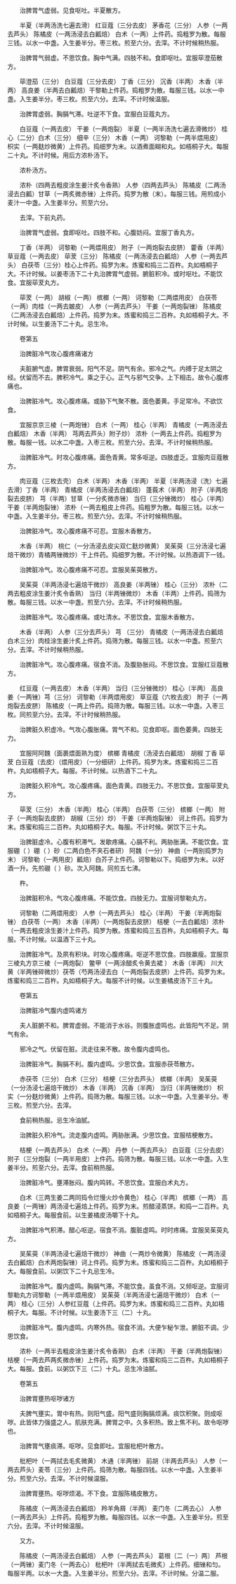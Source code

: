 <!-- { "loadSidebar": true } -->
　　治脾胃气虚弱。见食呕吐。半夏散方。

　　半夏（半两汤洗七遍去滑） 红豆蔻（三分去皮） 茅香花（三分） 人参（一两去芦头） 陈橘皮（一两汤浸去白瓤焙） 白术（一两）上件药。捣粗罗为散。每服三钱。以水一中盏。入生姜半分。枣三枚。煎至六分。去滓。不计时候稍热服。

　　治脾胃气弱虚。不思饮食。胸中气满。四肢不和。食即呕吐。宜服荜澄茄散方。

　　荜澄茄（三分） 白豆蔻（三分去皮） 丁香（三分） 沉香（半两） 木香（半两） 高良姜（半两去白瓤焙）干黎勒上件药。捣粗罗为散。每服三钱。以水一中盏。入生姜半分。枣三枚。煎至六分。去滓。不计时候温服。

　　治脾胃虚弱。胸膈气滞。吐逆不下食。宜服白豆蔻丸方。

　　白豆蔻（一两去皮） 干姜（一两炮裂） 半夏（一两半汤洗七遍去滑微炒） 桂心（二分）白术（三分） 细辛（三分） 木香（一两） 诃黎勒（一两半煨用皮） 枳实（一两麸炒微黄）上件药。捣细罗为末。以酒煮面糊和丸。如梧桐子大。每服二十丸。不计时候。用后方浓朴汤下。

　　浓朴汤方。

　　浓朴（四两去粗皮涂生姜汁炙令香熟） 人参（四两去芦头） 陈橘皮（二两汤浸去白瓤）甘草（一两炙微赤锉）上件药。捣罗为散（末）。每服三钱。用煎成小麦汁一中盏。入生姜半分。煎至六分。

　　去滓。下前丸药。

　　治脾胃气虚弱。食即呕吐。四肢不和。心腹妨闷。宜服丁香丸方。

　　丁香（半两） 诃黎勒（一两煨用皮） 附子（一两炮裂去皮脐） 藿香（半两） 草豆蔻（一两去皮） 荜茇（三分） 陈橘皮（一两汤浸去白瓤焙） 人参（一两去芦头） 白茯苓（三分）桂心上件药。捣罗为末。炼蜜和捣三二百杵。丸如梧桐子大。不计时候。以姜枣汤下二十丸治脾胃气虚弱。腑脏积冷。或时呕吐。不能饮食。宜服荜茇丸方。

　　荜茇（一两） 胡椒（一两） 槟榔（一两） 诃黎勒（二两煨用皮） 白茯苓（一两）肉桂（一两去皴皮） 人参（一两去芦头） 干姜（一两炮裂锉） 陈橘皮（二两汤浸去白瓤焙）上件药。捣罗为末。炼蜜和捣三二百杵。丸如梧桐子大。不计时候。以生姜汤下二十丸。忌生冷。

　　卷第五

　　治脾脏冷气攻心腹疼痛诸方

　　夫脏腑气虚。脾胃衰弱。阳气不足。阴气有余。邪冷之气。内搏于足太阴之经。伏留而不去。脾积冷气。乘之于心。正气与邪气交争。上下相击。故令心腹疼痛也。

　　治脾脏冷气。攻心腹疼痛。或胁下气聚不散。面色萎黄。手足常冷。不欲饮食。

　　宜服京京三棱（一两炮锉） 白术（一两） 桂心（半两） 青橘皮（一两汤浸去白瓤焙） 木香（半两） 芎两去芦头）附子炒） 浓朴（一两去上件药。捣粗罗为散。每服一钱。以水二中盏。入枣三枚。煎至六分。去滓。不计时候稍热服。

　　治脾脏冷气。时攻心腹疼痛。面色青黄。常多呕逆。四肢虚乏。宜服肉豆蔻散方。

　　肉豆蔻（三枚去壳） 白术（半两） 木香（半两） 半夏〔半两汤浸（洗）七遍去滑〕丁香（半两） 青橘皮（半两汤浸去白瓤焙） 蓬莪术（半两） 附子（半两炮裂去皮脐） 芎（半两）甘草（一分炙微赤锉） 当归（三分锉微炒） 桂心（半两） 干姜（半两炮裂锉） 浓朴（一两去粗皮上件药。捣粗罗为散。每服三钱。以水一中盏。入生姜半分。枣三枚。煎至六分。去滓。不计时候稍热服。

　　治脾脏冷气。攻心腹疼痛不可忍。宜服木香散方。

　　木香（半两） 桃仁（一分汤浸去皮尖双仁麸炒微黄） 吴茱萸（三分汤浸七遍焙干微炒）青橘两锉微炒）干上件药。捣细罗为散。不计时候。以热酒调下一钱。

　　治脾脏冷气。攻心腹疼痛不可忍。宜服吴茱萸散方。

　　吴茱萸（半两汤浸七遍焙干微炒） 高良姜（半两锉） 桂心（三分） 浓朴（二两去粗皮涂生姜汁炙令香熟） 当归（半两锉微炒） 木香（半两）上件药。捣筛为散。每服三钱。以水一中盏。煎至六分。去滓。不计时候稍热服。

　　治脾脏冷气。攻心腹疼痛。或吐清水。不思饮食。宜服木香散方。

　　木香（半两） 人参（三分去芦头） 芎 （三分） 青橘皮（一两汤浸去白瓤焙白术三分）肉桂涂生姜汁炙上件药。捣筛为散。每服三钱。以水一中盏。煎至六分。去滓。不计时候稍热服。

　　治脾脏冷气。攻心腹疼痛。宿食不消。及腹胁胀闷。不思饮食。宜服红豆蔻散方。

　　红豆蔻（一两去皮） 木香（半两） 当归（三分锉微炒） 桂心（半两） 高良姜（一两锉）芎（三分） 诃黎勒（半两煨用皮） 草豆蔻（六枚去皮） 附子（一两炮裂去皮脐） 陈橘皮（一两上件药。捣筛为散。每服三钱。以水一中盏。入枣三枚。同煎至六分。去滓。不计时候稍热服。

　　治脾脏久积虚冷。气攻心腹胀痛。胃气不和。见食即呕。面色萎黄。四肢无力。

　　宜服阿阿魏（面裹煨面熟为度） 槟榔 青橘皮（汤浸去白瓤焙） 胡椒 丁香 荜茇 白豆蔻（去皮）（煨用皮）（一分细研）上件药。捣罗为末。炼蜜和捣三二百杵。丸如梧桐子大。每服。不计时候。以热酒下二十丸。

　　治脾脏久积冷气。攻心腹疼痛。面色青黄。四肢无力。不思饮食。宜服荜茇丸方。

　　荜茇（三分） 木香（半两） 桂心（半两） 白茯苓（三分） 槟榔（一两） 附子（一两炮裂去皮脐） 胡椒（三分）炒） 干姜（半两炮裂锉） 诃上件药。捣罗为末。炼蜜和捣三二百杵。丸如梧桐子大。每服。不计时候。粥饮下三十丸。

　　治脾脏虚冷。心腹有积滞气。发歇疼痛。心膈不利。两胁胀满。不能饮食。宜服硼（ ）硼（ ）砂（二两白色不夹石者研） 阿魏（一分） 神曲（一两别捣罗为末） 诃黎勒（一两用皮）瓤焙）白芥子上件药。诃黎勒以下。捣细罗为末。以好酒一升。先煎硼（ ）砂。次入阿魏。同煎五七沸。

　　杵。

　　治脾脏积冷。气攻心腹疼痛。不能饮食。四肢无力。宜服诃黎勒丸方。

　　诃黎勒（二两煨用皮） 人参（一两去芦头） 桂心（半两） 干姜（半两炮裂锉） 白茯苓（一两） 木香（半两）（一两炮裂去皮脐） 桔梗（一去白瓤焙）浓朴（一两去粗皮涂生姜汁上件药。捣罗为散。炼蜜和捣三五百杵。丸如梧桐子大。每服。不计时候。以温酒下三十丸。

　　治脾脏冷气。及夙有积块。时攻心腹疼痛。呕逆不思饮食。四肢羸瘦。宜服京三棱丸方京三棱（一两炮裂） 鳖甲（一两涂醋炙令黄去裙 ） 木香（半两） 川大黄（半两锉碎微炒）茯苓（芍两汤浸去白（一两炮裂去皮脐）上件药。捣罗为末。炼蜜和捣三二百杵。丸如梧桐子大。每服不计时候。以生姜橘皮汤下三十丸。

　　卷第五

　　治脾脏冷气腹内虚鸣诸方

　　夫人脏腑不和。脾胃虚弱。不能消于水谷。则腹胀虚鸣也。此皆阳气不足。阴气有余。

　　邪冷之气。伏留在脏。流走往来不散。故令腹内虚鸣也。

　　治脾脏冷气。胸膈不利。腹内虚鸣。少思饮食。宜服赤茯苓散方。

　　赤茯苓（三分） 白术（三分） 桔梗（三分去芦头） 槟榔（半两） 吴茱萸（一分汤浸七遍焙干微炒） 木香（半两） 沉香（半两） 当归（半两锉微炒） 枳实（一分麸炒微黄）上件药。捣筛为散。每服三钱。以水一中盏。入生姜半分。枣三枚。煎至六分。去滓。

　　食前稍热服。忌生冷油腻。

　　治脾脏久积冷气。流走腹内虚鸣。两胁胀满。少思饮食。宜服桔梗散方。

　　桔梗（一两去芦头） 白术（一两） 丹参（一两去芦头） 白豆蔻（三分去皮） 附子（三分炮裂（一两半用皮）上件药。捣筛为散。每服三钱。以水一中盏。入生姜半分。煎至六分。去滓。食前稍热服。

　　治脾脏冷气。壅滞胀闷。腹内鸣转。不思饮食。宜服白术丸方。

　　白术（三两生姜二两同捣令烂慢火炒令黄色） 桂心（半两） 槟榔（一两） 高良姜（一两锉）两汤浸七遍焙上件药。捣罗为末。煎醋浸蒸饼。和捣一二百杵。丸如梧桐子大。每服食前。以生姜橘皮汤嚼下十丸。

　　治脾脏冷气积滞。醋心呕逆。宿食不消。腹脏虚鸣。时时疼痛。宜服吴茱萸丸方。

　　吴茱萸（半两汤浸七遍焙干微炒） 神曲（一两炒令微黄） 陈橘皮（一两汤浸去白瓤焙）白术两炮裂锉）诃上件药。捣罗为末。炼蜜和捣三二百杵。丸如梧桐子大。每服食前。以粥饮下二十丸忌生冷。

　　治脾脏冷气。腹内虚鸣。胸膈气滞。不能饮食。虽食不消。又频呕逆。宜服诃黎勒丸方诃黎勒（一两半煨用皮） 吴茱萸（半两汤浸七遍焙干微炒） 白术（一两） 桂心（三分）人参红豆蔻（上件药。捣罗为末。炼蜜和捣三二百杵。丸如梧桐子大。每服。不计时候。以生姜汤下三（二）十丸。

　　治脾脏冷气。腹内虚鸣。内寒外热。宿食不消。大便乍秘乍泄。腑脏不调。少思饮食。

　　浓朴（一两半去粗皮涂生姜汁炙令香熟） 白术（半两） 干姜（半两炮裂锉） 桔梗（一两去芦两炙微赤锉）上件药。捣罗为末。炼蜜和捣三二百杵。丸如梧桐子大。每服。食前。以粥饮下三（二）十丸。忌生冷油腻。

　　卷第五

　　治脾胃壅热呕哕诸方

　　夫脾气壅实。胃中有热。则阳气盛。阳气盛则胸膈烦满。痰饮积聚。则成呕哕。此皆体力强盛之人。肌肤充满。脾胃之中。久多积热。致上焦不利。故令呕哕也。

　　治脾胃气壅痰滞。呕哕。见食即吐。宜服枇杷叶散方。

　　枇杷叶（一两拭去毛炙微黄） 木通（半两锉） 前胡（半两去芦头） 人参（一两去芦头）麦苓（三分）上件药。捣筛为散。每服四钱。以水一中盏。入生姜半分。煎至六分。去滓。不计时候温服。

　　治脾胃壅热。呕哕烦渴。不下食。宜服陈橘皮散方。

　　陈橘皮（一两汤浸去白瓤焙） 羚羊角屑（半两） 麦门冬（二两去心） 人参（一两去芦头）上件药。捣粗罗为散。每服四钱。以水一中盏。入生姜半分。煎至六分。去滓。不计时候温服。

　　又方。

　　陈橘皮（一两汤浸去白瓤焙） 人参（一两去芦头） 葛根〔二（一）两〕 芦根（一两锉）麦门冬（一两去心） 枇杷叶（半两拭去毛微炙）上件药。细锉和匀。每服半两。以水一大盏。入生姜半分。煎至六分。去滓。不计时候。分温二服。

